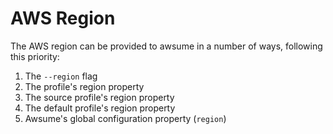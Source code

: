 # AWS Region

The AWS region can be provided to awsume in a number of ways, following this priority:

1. The `--region` flag
2. The profile's region property
3. The source profile's region property
4. The default profile's region property
5. Awsume's global configuration property (`region`)

